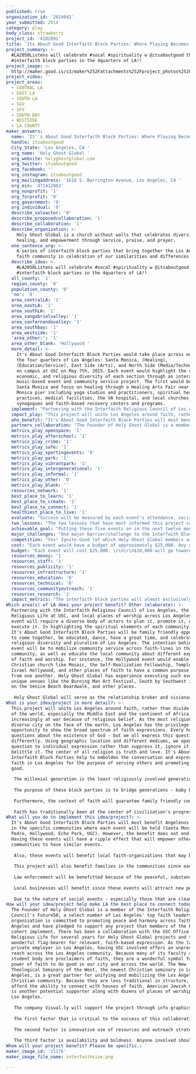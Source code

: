 ```yaml
---
published: true
organization_id: '2014042'
year_submitted: 2014
category: play
body_class: strawberry
project_id: '4102091'
title: 'Its About Good Interfaith Block Parties: Where Playing Becomes Praying'
project_summary: >-
  #LA2050Listens will celebrate #socal #spirituality w @itsaboutgood through
  #interfaith block parties in the 4quarters of LA!!
project_image: >-
  http://maker.good.is/s3/maker%252Fattachments%252Fproject_photos%252Fimages%252F21276%252Fdisplay%252Finterfaithsize.png=c570x385
project_video: ''
project_areas:
  - CENTRAL LA
  - EAST LA
  - SOUTH LA
  - SGV
  - SFV
  - SOUTH BAY
  - WESTSIDE
  - LA COUNTY
maker_answers:
  name: 'It''s About Good Interfaith Block Parties: Where Playing Becomes Praying'
  handle: itsaboutgood
  City_State: 'Los Angeles, CA '
  org_name: 'Holy Ghost Global '
  org_website: holyghostglobal.com
  org_twitter: itsaboutgood
  org_facebook: ''
  org_instagram: itsaboutgood
  org_mailingaddress: '1616 S. Barrington Avenue, Los Angeles, CA '
  org_ein: '471412863'
  org_nonprofit: '1'
  org_forprofit: '0'
  org_government: '0'
  org_individual: '0'
  describe_soloactor: '0'
  describe_proposedcollaboration: '1'
  describe_collaboration: '1'
  describe_organization: >-
    Holy Ghost Global is a church without walls that celebrates diversity,
    healing, and empowerment through service, praise, and prayer. 
  one_sentence_org: >-
    A series of interfaith block parties that bring together the Los Angeles
    faith community in celebration of our similarities and differences 
  describe_idea: >-
    #LA2050Listens will celebrate #socal #spirituality w @itsaboutgood through
    #interfaith block parties in the 4quarters of LA!!
  all_county: '1'
  region_county: '0'
  population_county: '0'
  'no': '0'
  area_centralLA: '1'
  area_eastLA: '1'
  area_southLA: '1'
  area_sangabrielvalley: '1'
  area_sanfernandovalley: '1'
  area_southbay: '1'
  area_westside: '1'
  'area_other:': '1'
  area_other_blank: 'Hollywood '
  more_detail: >-
    It's About Good Interfaith Block Parties would take place across one year in
    the four quarters of Los Angeles: Santa Monica, (Healing),
    (Education/Service), East Side (Arts), and North Side (Media/Technology) and
    on campus at USC on May 7th, 2015. Each event would highlight the cultural,
    economic, and religious diversity of each section through an interactive
    music-based event and community service project. The first would be held in
    Santa Monica and focus on healing through a Healing Arts Fair near the Santa
    Monica pier including yoga studios and practitioners, spiritual healing
    practices, medical facilities, the VA hospital, and local churches,
    synagogues and faith-based recovery centers and programs.  
  implement: "Partnering with the Interfaith Religious Council of Los Angeles, the Office of Religious Life at USC, and local places of worship across Los Angeles, each event will require a diverse body of actors to plan it, promote it, and execute it. In highlighting the spiritual elements of each community it is in, It's About Good Interfaith Block Parties will be family friendly opportunities to come together, be educated, dance, have a great time, and celebrate religious diversity and pluralism of Los Angeles. The intention behind each event will be to mobilize community service across faith-lines in that community, as well as educate the local community about different expressions of faith and worship. For instance, the Hollywood event would enable a Christian church like Mosaic, the Self-Realization Fellowship, Temple of Israel Hollywood, and other places of faith to have a common purpose and learn from one another. Holy Ghost Global has experience executing such events in unique venues like the Burning Man Art Festival, South by Southwest in Austin, on the Venice Beach Boardwalk, and other places. \r\n  \r\nHoly Ghost Global will serve as the relationship broker and visionary for each event, work to secure venues, artists, vendors, and others that will make the event a success. Each event will be based around a universal concept - Hollywood will celebrate the free flow of information, innovation, social media, and use of technology through a media hackathon and scavenger hunt for filmmakers, technologists, and entrepreneurs across Hollywood Blvd.; Echo Park will focus on creativity, arts, and freedom of expression expressed through a music festival that highlights dance, music, art, and poetry in Echo Park; Wilmington/South Bay will focus on youth involvement, cross-cultural learning, and sports with a kind of spiritual olympics held near the Korean Bell with teachers, parents, and students in the South Bay; Santa Monica will host a healing arts exposition near the Pier to highlight alternative therapies, educate Los Angelenos on health care choices, and hear Ted Talks from Health Care professionals and experts. The Prayer Day event will be on May 7th. Faith leaders on staff at the Office of Religious Life, and many others from across Los Angeles, will join with students and faculty together with city officials, public servants, and citizens for musically-based intercessory prayer for Los Angeles and the globe. "
  impact_play: "This project will unite Los Angeles around faith, rather than divide it. Most of the world, especially the Middle East and the continent of Africa, is increasingly at war because of religious belief. As the most religiously diverse city on the face of the earth, Los Angeles has the privilege and opportunity to show the broad spectrum of faith expressions. Every human asks questions about the existence of God - but we all express this question differently. Using geographic location and different mediums, we open up the question to individual expression rather than suppress it, ignore it, or belittle it. The center of all religion is truth and love. It's About Good Interfaith Block Parties help to embolden the conversation and expression of faith in Los Angeles for the purpose of serving others and promoting universal good. \r\n\r\nThe millenial generation is the least religiously involved generation of American history, but the most civically engaged. There are fewer and fewer venues for real, open, honest conversations about faith in God. While religious differences are portrayed more starkly, religious moderates who use their faith to empower their service to the community are marginalized. \r\n\r\nThe purpose of these block parties is to bridge generations - baby boomers who were raised in places of worships and are becoming more and more religious as they grow older due to health and other reasons, and millenials who are not in traditional houses of worship, but want to live their faith by their works. \r\n\r\nFurthermore, the context of faith will guarantee family friendly content, supportive and positive energy, and a spirit of brotherly love. We have the opportunity to prepare the next generation, those who will be running the city in 2050, to not abandon faith, but rather see it as necessarily entwined in every aspect of the social and civic spheres of Los Angeles. These events open up the opportunity for morals, ethics, and mores to be instilled in a relevant way rather than through legalistic, deadening codes and creeds. \r\n\r\nFaith has traditionally been at the center of civilization's progress since the beginning of time. It still belongs in the center of Los Angeles whether it is technology, film, education, health care, or community service. Giving people exposure to different faiths enables them to make their own decisions and by doing it out in the open, in public spaces, the people take back the power of a relationship with God. "
  who_benefit: "It's About Good Interfaith Block Parties will most benefit Angelenos of faith in the specific communities where each event will be held (Santa Monica, San Pedro, Hollywood, Echo Park, USC). However, the benefit does not end there. Having these events will have a ripple effect that will empower other local communities to have similar events. \r\n\r\nAlso, these events will benefit local faith-organizations that may be struggling in a time of religious decline and technological innovation. This will help to breathe new life into traditional faith-based organizations and give them a reason to rally and move forward. \r\n\r\nThis project will also benefit families in the communities since each event will be tailored to be family friendly and intergenerational. \r\n\r\nLaw enforcement will be benefitted because of the peaceful, substance-free basis for community gathering and relationship building. \r\n\r\nLocal businesses will benefit since these events will attract new people into new districts and encourage participation in the local economy. \r\n\r\nDue to the nature of social events - especially those that are clean and open and accessible to those across generations - interfaith block parties will greatly benefit the entire community. "
  partners_collaboration: "The Founder of Holy Ghost Global is a member of the Interfaith Religious Council's Future50, a select number of Los Angeles' top faith leaders. This organization is committed to promoting peace and harmony across faiths in Los Angeles and have pledged to support any project that members of the Future50 cohort implement. There has been a collaboration with the USC Office of Religious Life for several years for Holy Ghost Global projects and they are a wonderful flag-bearer for relevant, faith-based expression. As the largest private employer in Los Angeles, having USC involved offers an unprecedented reach across the Los Angeles community. Because many of its faculty and student body are proclaimers of faith, they are a wonderful symbol for the power of faith to do good in our city and across the world. The New Theological Seminary of the West, the newest Christian seminary in Los Angeles, is a great partner for unifying and mobilizing the Los Angeles Christian community. Because they are less traditional in structure, they afford the ability to connect with houses of faith. American Jewish University is another potential supporter along with dozens of places of worship across Los Angeles. \r\n\r\nThe company Visual.ly will support the project through info graphics and other promotional materials. \r\n\r\nThe first factor that is critical to the success of this collaboration is a willingness to work across faiths and with others from different backgrounds. No prejudices, superiority complexes, or hidden agendas allowed! There must be a real openness to learn and listen from others, to look through different lenses and perspectives, and to experiment and set aside assumptions like a scientist. \r\n\r\nThe second factor is innovative use of resources and outreach strategies. Translating techniques through social media to reach immigrant populations and non-English speakers, willingness to try bold approaches to connect with local places of faith, savvy use of film and media, and access to celebrities, faith leaders, and other successful individuals will be required to drive attendance to the events. \r\n\r\nThe third factor is availability and boldness. Anyone involved should be available to knock on doors, make calls, and attend the actual block parties. In many ways, this is like a series of campaigns for God in Los Angeles. Partners need to be comfortable with their faith, not on the fence, and be willing to stand up and share it with the world! "
  metrics_play_openspace: '1'
  metrics_play_afterschool: '1'
  metrics_play_crime: '1'
  metrics_play_safe: '1'
  metrics_play_sportingevents: '0'
  metrics_play_park: '1'
  metrics_play_vibrantpark: '1'
  metrics_play_intergenerational: '1'
  metrics_play_informal: '1'
  metrics_play_other: '0'
  metrics_play_blank: ''
  resources_network: '1'
  best_place_to_learn: '1'
  best_place_to_create: '1'
  best_place_to_connect: '1'
  healthiest_place_to_live: '1'
  evaluate: "Success will be measured by each event's attendance, social media interaction, surveying, media, and other digital artifacts captured through each event, and a high level of participation and involvement of local places of worship. \r\n\r\nThe first metric, event attendance, will be measured by on-line reservations through a ticket service like eventbrite. Although tickets will be free, people will still be required to RSVP digitally for the event. \r\n\r\nThe second, social media interaction, will measure tweets, facebook posts, and geolocation tagging that occurs during the events on-site. \r\nThe type of content will be important - if people are discussing and sharing spiritually relevant content then that will be a success. If there are signs of interfaith interaction, ie. instagram pictures of Muslims and Christians having a fun time together, etc., then that will constitute more of a success. \r\n\r\nThe third metric, a high level of participation for places of local worship will be measured by the number of faith-based organizations that are officially sponsoring each event in the community. This can be measured by financial donation, help with promotion, openness to communication, and number of volunteers from each organization. \r\n\r\n\r\n"
  two_lessons: "The two lessons that have most informed this project come from the Holy Ghost Global team's ministry experience in Los Angeles. Whether it has been praise and worship internships with Houses of Prayer in Pasadena, Chaplaincy work in LA County prisons and the V.A. Hospital, church planting in Inglewood, healing classes with churches in Wilmington, feeding the homeless with the Dream Center in Echo Park, or music, street outreach, and Bible studies in Hollywood, there is a starvation for authentic spiritual practice in Los Angeles. \r\n\r\nServing as a religious leader in the Office of Religious Life at USC has also really informed this project. With more faiths represented than just about any other university in the United States, USC is the perfect place to learn about similarities between faiths and then put them into practice. \r\n\r\nBeing without a car for two years while living in Burbank with a full-time ministry at USC forced me bicycle and take the Metro everywhere I went During this time I began to experience the diversity of faith in Los Angeles in a very real, very authentic way. I found myself praying with tons of people - from all faith backgrounds - while on the Metro and seeing a need for alternative events and modes of play rather than lowest common denominator and destructive behaviors such as binge drinking, bar hopping, and clubbing. \r\n\r\nFurthermore, putting together similar events (albeit smaller in scope) at the Burning Man Art Festival and South by Southwest in Austin, Texas has shown me the value of open, spiritual expression that is coordinated and prepared to be open and available to people from all backgrounds. My work at these events helped reveal the \"science\" that exists behind true spiritual practice and the opportunity to unite around the scientific method when applied through events that are enjoyable to many different kinds of people. \r\n\r\nSeeing a universal interest in medicine, education, technology, and art through these events have helped me identify core elements of spirituality that all people share. I have loved seeing conversation elevated, individuality enlarged, and horizons expanded through this work and would truly love to bring these same experiences to my home city of Los Angeles. \r\n\r\n"
  achievable_goal: "Putting these five events on in the next twelve months is absolutely possible. Spacing each event out beginning in the Fall, there could be one event every three months, with the National Day of Prayer event held between the third and fourth event. \r\n\r\nWith many connections already established in these regions, and the generous funding provided by the Goldhirsch Foundation, all that would be required is the mobilization of local faith communities and other participants in order to make it happen. \r\n\r\nThe Interfaith Religious Council of Los Angeles has already pledged support for these types of events and there are over one-hundred people who are on-board, ready and willing to help make them happen.\r\n\r\n"
  major_challenges: "One major barrier/challenge to the Interfaith Block Parties are competition with other events in certain communities on weekends. The key to overcoming this barrier would be communication and logistical work done with local faith-based organizations to coordinate the best possible dates ahead of time that do not conflict with existing events. A massive on-line calendar - infrastructure that could outlive the events and continue existing to keep interfaith dialogue, relationships, and planning alive in Los Angeles - would ensure that schedules are not in conflict and everyone knows when and where the events are happening. \r\n\r\nThe second major barrier/challenge that may impede the interfaith block parties from happening are apathy or hostility of local communities and faith-based organizations. This would be alleviated by diligent door knocking, relationship building, and transparency from the beginning about the project. Training workshops about community outreach, advocacy, and service opportunities in the different communities would help bring together core constituencies that would be ideal for participating in the interfaith block parties. Furthermore, giving rotating leadership responsibilities to different organizations already active in interfaith or ecumenical work - similar to the structure of the Olympics or United Nations - would capitalize on existing interest and involvement happening. "
  competition: "Yes! Ignite-Good (of which Holy Ghost Global members are alumni of) is a non-profit that empowers social justice, entrepreneurship, and spiritual-based solutions to problems in big cities. They held their first workshop for millenials in Los Angeles over the summer and it was a great success. The Interfaith Religious Council is doing a great job of uniting the faith communities in Los Angeles and these block parties would be an extension of their existing infrastructure and work. Local communities host farmer's markets, health fairs, musical events, and hackathons all the time, but none of them are explicitly faith-based. In fact, many of them are completely devoid of faith! This helps to turn the tide away from a fear about open discussions on religion and spirituality and brings them out in the open in a context that is accessible for all. \r\n\r\nNational Day of Prayer events, as well as \"Interdependence 4th of July\", put on by the Interfaith Religious Council, are the most similar projects that I have participated in to the interfaith block parties. The key to the Interfaith Block Parties, however, would be to create a digital infrastructure and strong localized relationships that make these events annual and sustainable in each community. In some ways, these events could be considered seeds for future events that would take shape and develop according to the needs of each community. "
  cost: "Each event would have a budget of approximately $25,000. Any additional expenses would be covered by local faith-based organizations, non-profits, or businesses that want to be involved. \r\n\r\nEach event will also use indiegogo to spread the word and raise additional funding through clever campaigns that will offer rewards based on each event and its context. \r\n\r\nThe USC National Day of Prayer will be funded through the Office of Religious Life and other donors. "
  budget: "Each event will cost $25,000. \r\n\r\n$10,000 will go towards securing talent (musicians, speakers, engineers, stagehands, etc.)\r\n\r\n$10,000 will go towards venue cost and promotion. This includes digital advertising, and paying a small team to run social media strategies and capture each event on film. \r\n\r\n$5,000 will pay for the Holy Ghost Global team to do the foot work needed to make connections, build relationships, and set up a digital infrastructure (website, etc.) for that community to keep using once the event is over. \r\n\r\nAny money brought in from the Indiegogo campaigns will be saved and stored in preparation for the planning and implementation of the following year's event. "
  resources_money: '1'
  resources_staff: '1'
  resources_publicity: '1'
  resources_infrastructure: '1'
  resources_education: '0'
  resources_technical: '0'
  resources_communityoutreach: '1'
  resources_research: '1'
  impact_metrics: "The interfaith block parties will almost exclusively take place in public parks and open spaces in Los Angeles. Each event will be family friendly and will connect with students, teachers, and faculty of local schools. Since Holy Ghost Global is involved in prison chaplaincy and ministry, it has found that the majority of convicted offenders are people of faith. Some have been ostracized or disconnected from their faith communities which has made them more at risk for incarceration. These events would help connect attendees to places of faith in their community, strengthening these days and effectively reducing crime and incarceration rates. Some of the speakers and musicians at the events would be former convicts and could speak to issues of social justice and progress. \r\n\r\nThese events would also demonstrate how local citizens could creatively hold church services, worship experiences, and other faith-events in their local parks as expressions of our first amendment rights. \r\n\r\nBy getting citizens to think more about open spaces as existing places of worship, these events will increase outdoor activity as well as intergenerational play opportunities. Furthermore, it inspires them to think outside of the walls of their own denomination, congregation, or church building and utilize the beauty around them. This certainly would increase the number and quality of informal spaces for play, prayer, and worship. \r\n\r\nTo play and to pray, in a deeply spiritual sense, are the same things. Prayer to a God of love is free, safe, loving expression. Placing play within this context is necessary to providing an equilibrium that fosters holistic development in our children and our children's children.  "
Which area(s) of LA does your project benefit? Other (elaborate): >-
  Partnering with the Interfaith Religious Council of Los Angeles, the Office of
  Religious Life at USC, and local places of worship across Los Angeles, each
  event will require a diverse body of actors to plan it, promote it, and
  execute it. In highlighting the spiritual elements of each community it is in,
  It's About Good Interfaith Block Parties will be family friendly opportunities
  to come together, be educated, dance, have a great time, and celebrate
  religious diversity and pluralism of Los Angeles. The intention behind each
  event will be to mobilize community service across faith-lines in that
  community, as well as educate the local community about different expressions
  of faith and worship. For instance, the Hollywood event would enable a
  Christian church like Mosaic, the Self-Realization Fellowship, Temple of
  Israel Hollywood, and other places of faith to have a common purpose and learn
  from one another. Holy Ghost Global has experience executing such events in
  unique venues like the Burning Man Art Festival, South by Southwest in Austin,
  on the Venice Beach Boardwalk, and other places. 
    
   Holy Ghost Global will serve as the relationship broker and visionary for each event, work to secure venues, artists, vendors, and others that will make the event a success. Each event will be based around a universal concept - Hollywood will celebrate the free flow of information, innovation, social media, and use of technology through a media hackathon and scavenger hunt for filmmakers, technologists, and entrepreneurs across Hollywood Blvd.; Echo Park will focus on creativity, arts, and freedom of expression expressed through a music festival that highlights dance, music, art, and poetry in Echo Park; Wilmington/South Bay will focus on youth involvement, cross-cultural learning, and sports with a kind of spiritual olympics held near the Korean Bell with teachers, parents, and students in the South Bay; Santa Monica will host a healing arts exposition near the Pier to highlight alternative therapies, educate Los Angelenos on health care choices, and hear Ted Talks from Health Care professionals and experts. The Prayer Day event will be on May 7th. Faith leaders on staff at the Office of Religious Life, and many others from across Los Angeles, will join with students and faculty together with city officials, public servants, and citizens for musically-based intercessory prayer for Los Angeles and the globe.
What is your idea/project in more detail?: >-
  This project will unite Los Angeles around faith, rather than divide it. Most
  of the world, especially the Middle East and the continent of Africa, is
  increasingly at war because of religious belief. As the most religiously
  diverse city on the face of the earth, Los Angeles has the privilege and
  opportunity to show the broad spectrum of faith expressions. Every human asks
  questions about the existence of God - but we all express this question
  differently. Using geographic location and different mediums, we open up the
  question to individual expression rather than suppress it, ignore it, or
  belittle it. The center of all religion is truth and love. It's About Good
  Interfaith Block Parties help to embolden the conversation and expression of
  faith in Los Angeles for the purpose of serving others and promoting universal
  good. 
   
   The millenial generation is the least religiously involved generation of American history, but the most civically engaged. There are fewer and fewer venues for real, open, honest conversations about faith in God. While religious differences are portrayed more starkly, religious moderates who use their faith to empower their service to the community are marginalized. 
   
   The purpose of these block parties is to bridge generations - baby boomers who were raised in places of worships and are becoming more and more religious as they grow older due to health and other reasons, and millenials who are not in traditional houses of worship, but want to live their faith by their works. 
   
   Furthermore, the context of faith will guarantee family friendly content, supportive and positive energy, and a spirit of brotherly love. We have the opportunity to prepare the next generation, those who will be running the city in 2050, to not abandon faith, but rather see it as necessarily entwined in every aspect of the social and civic spheres of Los Angeles. These events open up the opportunity for morals, ethics, and mores to be instilled in a relevant way rather than through legalistic, deadening codes and creeds. 
   
   Faith has traditionally been at the center of civilization's progress since the beginning of time. It still belongs in the center of Los Angeles whether it is technology, film, education, health care, or community service. Giving people exposure to different faiths enables them to make their own decisions and by doing it out in the open, in public spaces, the people take back the power of a relationship with God.
What will you do to implement this idea/project?: >-
  It's About Good Interfaith Block Parties will most benefit Angelenos of faith
  in the specific communities where each event will be held (Santa Monica, San
  Pedro, Hollywood, Echo Park, USC). However, the benefit does not end there.
  Having these events will have a ripple effect that will empower other local
  communities to have similar events. 
   
   Also, these events will benefit local faith-organizations that may be struggling in a time of religious decline and technological innovation. This will help to breathe new life into traditional faith-based organizations and give them a reason to rally and move forward. 
   
   This project will also benefit families in the communities since each event will be tailored to be family friendly and intergenerational. 
   
   Law enforcement will be benefitted because of the peaceful, substance-free basis for community gathering and relationship building. 
   
   Local businesses will benefit since these events will attract new people into new districts and encourage participation in the local economy. 
   
   Due to the nature of social events - especially those that are clean and open and accessible to those across generations - interfaith block parties will greatly benefit the entire community.
How will your idea/project help make LA the best place to connect today? In LA2050?: >-
  The Founder of Holy Ghost Global is a member of the Interfaith Religious
  Council's Future50, a select number of Los Angeles' top faith leaders. This
  organization is committed to promoting peace and harmony across faiths in Los
  Angeles and have pledged to support any project that members of the Future50
  cohort implement. There has been a collaboration with the USC Office of
  Religious Life for several years for Holy Ghost Global projects and they are a
  wonderful flag-bearer for relevant, faith-based expression. As the largest
  private employer in Los Angeles, having USC involved offers an unprecedented
  reach across the Los Angeles community. Because many of its faculty and
  student body are proclaimers of faith, they are a wonderful symbol for the
  power of faith to do good in our city and across the world. The New
  Theological Seminary of the West, the newest Christian seminary in Los
  Angeles, is a great partner for unifying and mobilizing the Los Angeles
  Christian community. Because they are less traditional in structure, they
  afford the ability to connect with houses of faith. American Jewish University
  is another potential supporter along with dozens of places of worship across
  Los Angeles. 
   
   The company Visual.ly will support the project through info graphics and other promotional materials. 
   
   The first factor that is critical to the success of this collaboration is a willingness to work across faiths and with others from different backgrounds. No prejudices, superiority complexes, or hidden agendas allowed! There must be a real openness to learn and listen from others, to look through different lenses and perspectives, and to experiment and set aside assumptions like a scientist. 
   
   The second factor is innovative use of resources and outreach strategies. Translating techniques through social media to reach immigrant populations and non-English speakers, willingness to try bold approaches to connect with local places of faith, savvy use of film and media, and access to celebrities, faith leaders, and other successful individuals will be required to drive attendance to the events. 
   
   The third factor is availability and boldness. Anyone involved should be available to knock on doors, make calls, and attend the actual block parties. In many ways, this is like a series of campaigns for God in Los Angeles. Partners need to be comfortable with their faith, not on the fence, and be willing to stand up and share it with the world!
Whom will your project benefit? Please be specific.: ''
maker_image_id: '21276'
maker_image_file_name: interfaithsize.png

---
```

